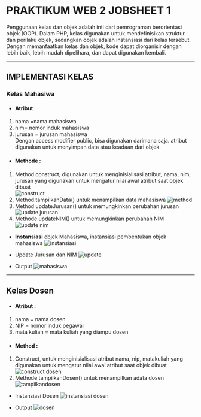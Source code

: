 # PRAKTIKUM WEB 2 JOBSHEET 1
Penggunaan kelas dan objek adalah inti dari pemrograman berorientasi objek
(OOP). Dalam PHP, kelas digunakan untuk mendefinisikan struktur dan perilaku objek,
sedangkan objek adalah instansiasi dari kelas tersebut. Dengan memanfaatkan kelas
dan objek, kode dapat diorganisir dengan lebih baik, lebih mudah dipelihara, dan dapat
digunakan kembali.<br>
<hr>
<h2>IMPLEMENTASI KELAS</h2>
<h3>Kelas Mahasiwa</h3>

- <h4>Atribut</h4> 
1. nama =nama mahasiswa
2. nim= nomor induk mahasiswa
3. jurusan = jurusan mahasiswa<br>
Dengan access modifier public, bisa digunakan darimana saja. atribut digunakan untuk menyimpan data atau keadaan dari objek.

- <h4>Methode :</h4> 
1. Method construct, digunakan untuk menginisialisasi atribut, nama, nim, jurusan yang digunakan untuk mengatur nilai awal atribut saat objek dibuat<br>
   ![construct](https://github.com/user-attachments/assets/fc65f63b-848a-4f02-8194-229573ebbcbe)
2. Method tampilkanData() untuk menampilkan data mahasiswa
 ![method](https://github.com/user-attachments/assets/248e23a9-fb8b-48ad-94d2-a70ef9aea020)
3. Method updateJurusan() untuk memungkinkan perubahan jurusan
   ![update jurusan](https://github.com/user-attachments/assets/56045d39-7905-4a3b-bd46-55335313f3a5)
4. Methode updateNIM() untuk memungkinkan perubahan NIM
   ![update nim](https://github.com/user-attachments/assets/861a2f8a-5217-467b-8854-1eec47011231)
   
- <b>Instansiasi</b> objek Mahasiswa, instansiasi pembentukan objek mahasiswa
   ![instansiasi](https://github.com/user-attachments/assets/0e4f0870-3476-420c-b75d-3ea4b52225a5)

- Update Jurusan dan NIM
  ![update](https://github.com/user-attachments/assets/488957b4-4a83-4fde-a247-10d94d748b79)

- Output
  ![mahasiswa](https://github.com/user-attachments/assets/0f80c30b-afac-44e1-bebc-e207940519c1)

<hr>

  <h2>Kelas Dosen</h2>
 
  - <h4>Atribut :</h4>
  1. nama = nama dosen
  2. NIP = nomor induk pegawai
  3. mata kuliah = mata kuliah yang diampu dosen

  - <h4>Method :</h4>
  1. Construct, untuk menginisialisasi atribut nama, nip, matakuliah yang digunakan untuk mengatur nilai awal atribut saat objek dibuat<br>
     ![construct dosen](https://github.com/user-attachments/assets/2e8f1b54-732a-4145-937c-ccfdb1865940)
  2. Methode tampilkanDosen() untuk menampilkan adata dosen
     ![tampilkandosen](https://github.com/user-attachments/assets/53cbdc5b-512c-45bd-aadc-9c29eacb9420)

  - Instansiasi Dosen
  ![instansiasi dosen](https://github.com/user-attachments/assets/245a07ac-5abc-4b6a-a841-ef340648441d)

- Output
  ![dosen](https://github.com/user-attachments/assets/ccfcc912-6f3b-4c71-ae26-5ee1303abadd)








